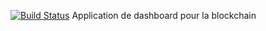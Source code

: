 [![Build Status](https://travis-ci.org/sqli-nantes/blockchain-dashboard.svg?branch=master)](https://travis-ci.org/sqli-nantes/blockchain-dashboard)
Application de dashboard pour la blockchain
